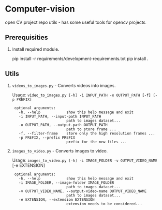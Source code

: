 # Computer-vision
open CV project repo
utils - has some useful tools for opencv projects.

## Prerequisities

1. Install required module.
   
   pip install -r requirements/development-requirements.txt
   pip install .


## Utils

1. `videos_to_images.py` - Converts videos into images.

	Usage:
		`video_to_images.py [-h] -i INPUT_PATH -o OUTPUT_PATH [-f] [-p PREFIX]`

		optional arguments:
		  -h, --help            show this help message and exit
		  -i INPUT_PATH, --input-path INPUT_PATH
		                        path to images dataset...
		  -o OUTPUT_PATH, --output-path OUTPUT_PATH
		                        path to store frame ...
		  -f, --filter-frame    store only the high resolution frames ...
		  -p PREFIX, --prefix PREFIX
		                        prefix for the new files ...



2. `images_to_video.py` - Converts images to video.

	Usage:
	 	`images_to_video.py [-h] -i IMAGE_FOLDER -v OUTPUT_VIDEO_NAME`
		                          [-e EXTENSION]

		optional arguments:
		  -h, --help            show this help message and exit
		  -i IMAGE_FOLDER, --image-folder IMAGE_FOLDER
		                        path to images dataset...
		  -v OUTPUT_VIDEO_NAME, --output-video-name OUTPUT_VIDEO_NAME
		                        path to images dataset...
		  -e EXTENSION, --extension EXTENSION
		                        extension needs to be considered...


